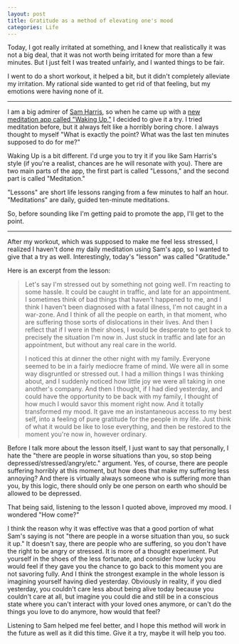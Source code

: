 ```yaml
---
layout: post
title: Gratitude as a method of elevating one's mood
categories: Life
---
```


Today, I got really irritated at something, and I knew that realistically it was not a big deal, that it was not worth being irritated for more than a few minutes. But I just felt I was treated unfairly, and I wanted things to be fair.

I went to do a short workout, it helped a bit, but it didn't completely alleviate my irritation. My rational side wanted to get rid of that feeling, but my emotions were having none of it.

---

I am a big admirer of [Sam Harris](https:/samharris.org), so when he came up with a [new meditation app called "Waking Up,"](https://wakingup.com) I decided to give it a try. I tried meditation before, but it always felt like a horribly boring chore. I always thought to myself "What is exactly the point? What was the last ten minutes supposed to do for me?"

Waking Up is a bit different. I'd urge you to try it if you like Sam Harris's style (if you're a realist, chances are he will resonate with you). There are two main parts of the app, the first part is called "Lessons," and the second part is called "Meditation."

"Lessons" are short life lessons ranging from a few minutes to half an hour. "Meditations" are daily, guided ten-minute meditations.

So, before sounding like I'm getting paid to promote the app, I'll get to the point.

---

After my workout, which was supposed to make me feel less stressed, I realized I haven't done my daily meditation using Sam's app, so I wanted to give that a try as well. Interestingly, today's "lesson" was called "Gratitude."

Here is an excerpt from the lesson:

> Let's say I'm stressed out by something not going well. I'm reacting to some hassle. It could be caught in traffic, and late for an appointment. I sometimes think of bad things that haven't happened to me, and I think I haven't been diagnosed with a fatal illness, I'm not caught in a war-zone. And I think of all the people on earth, in that moment, who are suffering those sorts of dislocations in their lives. And then I reflect that if I were in their shoes, I would be desperate to get back to precisely the situation I'm now in. Just stuck in traffic and late for an appointment, but without any real care in the world.
>
> I noticed this at dinner the other night with my family. Everyone seemed to be in a fairly mediocre frame of mind. We were all in some way disgruntled or stressed out. I had a million things I was thinking about, and I suddenly noticed how little joy we were all taking in one another's company. And then I thought, if I had died yesterday, and could have the opportunity to be back with my family, I thought of how much I would savor this moment right now. And it totally transformed my mood. It gave me an instantaneous access to my best self, into a feeling of pure gratitude for the people in my life. Just think of what it would be like to lose everything, and then be restored to the moment you're now in, however ordinary.

Before I talk more about the lesson itself, I just want to say that personally, I hate the "there are people in worse situations than you, so stop being depressed/stressed/angry/etc." argument. Yes, of course, there are people suffering horribly at this moment, but how does that make my suffering less annoying? And there is virtually always someone who is suffering more than you, by this logic, there should only be one person on earth who should be allowed to be depressed.

That being said, listening to the lesson I quoted above, improved my mood. I wondered "How come?"

I think the reason why it was effective was that a good portion of what Sam's saying is not "there are people in a worse situation than you, so suck it up." It doesn't say, there are people who are suffering, so you don't have the right to be angry or stressed. It is more of a thought experiment. Put yourself in the shoes of the less fortunate, and consider how lucky you would feel if they gave you the chance to go back to this moment you are not savoring fully. And I think the strongest example in the whole lesson is imagining yourself having died yesterday. Obviously in reality, if you died yesterday, you couldn't care less about being alive today because you couldn't care at all, but imagine you could die and still be in a conscious state where you can't interact with your loved ones anymore, or can't do the things you love to do anymore, how would that feel?

Listening to Sam helped me feel better, and I hope this method will work in the future as well as it did this time. Give it a try, maybe it will help you too.
